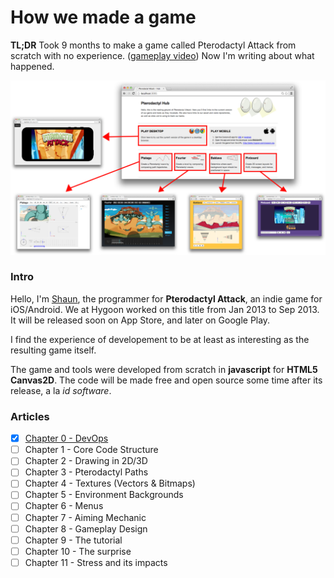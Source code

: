 How we made a game
==================

__TL;DR__ Took 9 months to make a game called Pterodactyl Attack from scratch
with no experience. ([gameplay video](http://youtu.be/uDx9aQIYfP8?t=16s)) Now
I'm writing about what happened.

![hub](img/hub.png)

### Intro

Hello, I'm [Shaun](http://twitter.com), the programmer for __Pterodactyl
Attack__, an indie game for iOS/Android.  We at Hygoon worked on this title
from Jan 2013 to Sep 2013.  It will be released soon on App Store, and later on
Google Play.

I find the experience of developement to be at least as interesting as the
resulting game itself.

The game and tools were developed from scratch in __javascript__ for __HTML5
Canvas2D__.  The code will be made free and open source some time after its
release, a la _id software_.

### Articles

- [X] [Chapter 0 - DevOps](devops.md)
- [ ] Chapter 1 - Core Code Structure
- [ ] Chapter 2 - Drawing in 2D/3D
- [ ] Chapter 3 - Pterodactyl Paths
- [ ] Chapter 4 - Textures (Vectors & Bitmaps)
- [ ] Chapter 5 - Environment Backgrounds
- [ ] Chapter 6 - Menus
- [ ] Chapter 7 - Aiming Mechanic
- [ ] Chapter 8 - Gameplay Design
- [ ] Chapter 9 - The tutorial
- [ ] Chapter 10 - The surprise
- [ ] Chapter 11 - Stress and its impacts
